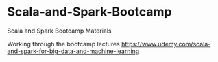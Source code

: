 # Scala-and-Spark-Bootcamp
Scala and Spark Bootcamp Materials

Working through the bootcamp lectures https://www.udemy.com/scala-and-spark-for-big-data-and-machine-learning
